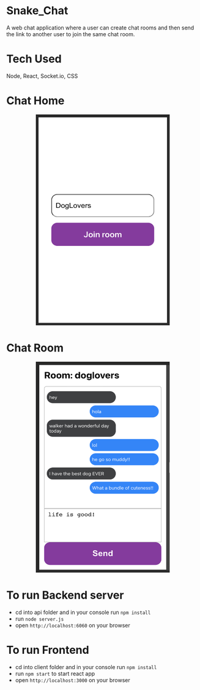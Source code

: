 # Snake_Chat

A web chat application where a user can create chat rooms and then send the link to another user to join the same chat room.

# Tech Used

Node, React, Socket.io, CSS


# Chat Home
<p align="center">
    <img src="/assets/home_chat.png" width="350" height="550">
</p>

# Chat Room
<p align="center">
    <img src="/assets/chat_pic.png" width="350" height="550">
</p>


# To run Backend server
- cd into api folder and in your console run ```npm install```
- run ```node server.js```
- open ```http://localhost:6060``` on your browser

# To run Frontend 
- cd into client folder and in your console run ```npm install```
- run ```npm start``` to start react app
- open ```http://localhost:3000``` on your browser